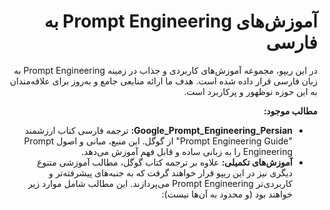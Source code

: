 <div dir="rtl">
<h1>
آموزش‌های Prompt Engineering به فارسی
</h1>

در این ریپو، مجموعه آموزش‌های کاربردی و جذاب در زمینه Prompt Engineering به زبان فارسی قرار داده شده است. هدف ما ارائه منابعی جامع و به‌روز برای علاقه‌مندان به این حوزه نوظهور و پرکاربرد است.

**مطالب موجود:**

* **Google_Prompt_Engineering_Persian:** ترجمه فارسی کتاب ارزشمند "Prompt Engineering Guide" از گوگل. این منبع، مبانی و اصول Prompt Engineering را به زبانی ساده و قابل فهم آموزش می‌دهد.
* **آموزش‌های تکمیلی:** علاوه بر ترجمه کتاب گوگل، مطالب آموزشی متنوع دیگری نیز در این ریپو قرار خواهند گرفت که به جنبه‌های پیشرفته‌تر و کاربردی‌تر Prompt Engineering می‌پردازند. این مطالب شامل موارد زیر خواهند بود (و محدود به آن‌ها نیست):

</div>